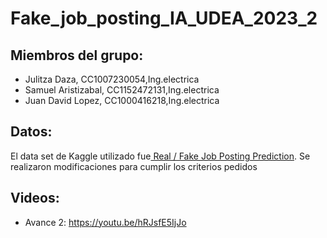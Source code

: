 # Fake_job_posting_IA_UDEA_2023_2
## Miembros del grupo:
- Julitza Daza, CC1007230054,Ing.electrica
- Samuel Aristizabal, CC1152472131,Ing.electrica
- Juan David Lopez, CC1000416218,Ing.electrica
  
## Datos:
El data set de Kaggle utilizado fue[  Real / Fake Job Posting Prediction](https://www.kaggle.com/datasets/shivamb/real-or-fake-fake-jobposting-prediction). Se realizaron modificaciones para cumplir los criterios pedidos

## Videos:
- Avance 2: https://youtu.be/hRJsfE5IjJo

